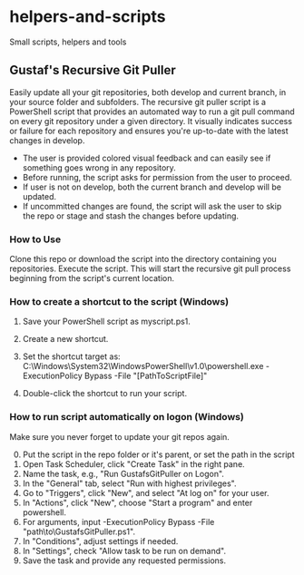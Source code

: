 # helpers-and-scripts
Small scripts, helpers and tools

## Gustaf's Recursive Git Puller
Easily update all your git repositories, both develop and current branch, in your source folder and subfolders. The recursive git puller script is a PowerShell script that provides an automated way to run a git pull command on every git repository under a given directory. It visually indicates success or failure for each repository and ensures you're up-to-date with the latest changes in develop.

- The user is provided colored visual feedback and can easily see if something goes wrong in any repository.
- Before running, the script asks for permission from the user to proceed.
- If user is not on develop, both the current branch and develop will be updated.
- If uncommitted changes are found, the script will ask the user to skip the repo or stage and stash the changes before updating.

### How to Use
Clone this repo or download the script into the directory containing you repositories.
Execute the script. This will start the recursive git pull process beginning from the script's current location.

### How to create a shortcut to the script (Windows)
1. Save your PowerShell script as myscript.ps1.

2. Create a new shortcut.

3. Set the shortcut target as:
C:\Windows\System32\WindowsPowerShell\v1.0\powershell.exe -ExecutionPolicy Bypass -File "[PathToScriptFile]"

4. Double-click the shortcut to run your script.

### How to run script automatically on logon (Windows)
Make sure you never forget to update your git repos again.

0. Put the script in the repo folder or it's parent, or set the path in the script
1. Open Task Scheduler, click "Create Task" in the right pane.
2. Name the task, e.g., "Run GustafsGitPuller on Logon".
3. In the "General" tab, select "Run with highest privileges".
4. Go to "Triggers", click "New", and select "At log on" for your user.
5. In "Actions", click "New", choose "Start a program" and enter powershell.
6. For arguments, input -ExecutionPolicy Bypass -File "path\to\GustafsGitPuller.ps1".
7. In "Conditions", adjust settings if needed.
8. In "Settings", check "Allow task to be run on demand".
9. Save the task and provide any requested permissions.

